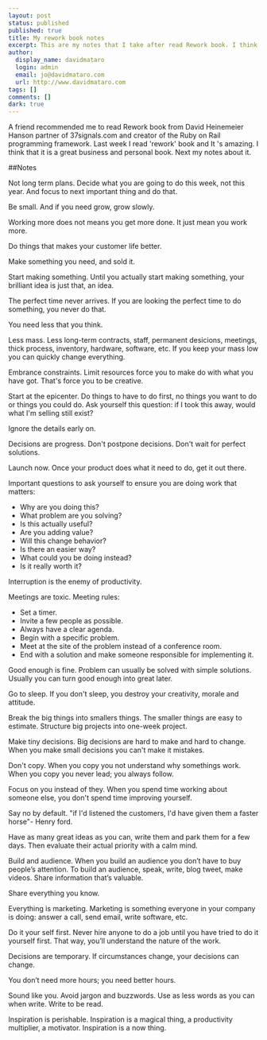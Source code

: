 ```yaml
---
layout: post
status: published
published: true
title: My rework book notes
excerpt: This are my notes that I take after read Rework book. I think that it is a great book that you must read.  
author:
  display_name: davidmataro
  login: admin
  email: jo@davidmataro.com
  url: http://www.davidmataro.com
tags: []
comments: []
dark: true
---
```


A friend recommended me to read Rework book from David Heinemeier Hanson partner of 37signals.com and creator of the Ruby on Rail programming framework. Last week I read 'rework' book and  It 's amazing. I think that it is a great business and personal book. Next my notes about it.


##Notes

Not long term plans. Decide what you are going to do this week, not this year. And focus to next important thing and do that.

Be small. And if you need grow, grow slowly.

Working more does not means you get more done.  It just mean you work more.

Do things that makes your customer life better.

Make something you need,  and sold it.

Start making  something. Until you actually start making something,  your brilliant idea is just that,  an idea.

The perfect time never arrives. If you are looking the perfect time to do something,  you never do that.

You need less that you think.

Less mass.  Less long-term contracts, staff, permanent desicions, meetings, thick process, inventory, hardware, software, etc. If you keep your mass low you can quickly change everything.

Embrance constraints. Limit resources force you to make do with what you have got. That's force you to be creative.

Start at the epicenter. Do things to have to do first,  no things you want to do or things you could do. Ask yourself this question: if I took this away,  would what I'm selling still exist?

Ignore the details early on.

Decisions are progress. Don't postpone decisions. Don't wait for perfect solutions.

Launch now. Once your product does what it need to do,  get it out there.

Important questions to ask yourself to ensure you are doing work that matters:

- Why are you doing this?
- What problem are you solving?
- Is this actually useful?
- Are you adding value?
- Will this change behavior?
- Is there an easier way?
- What could you be doing instead?
- Is it really worth it?

Interruption is the enemy of productivity.

Meetings are toxic. Meeting rules:

- Set a timer.
- Invite a few people as possible.
- Always have a clear agenda.
- Begin with a specific problem.
- Meet at the site of the problem instead of a conference room.
- End with a solution and make someone responsible for implementing it.

Good enough is fine.  Problem can usually be solved with simple solutions. Usually you can turn good enough into great later.

Go to sleep. If you don't sleep,  you destroy your creativity,  morale and attitude.

Break the big things into smallers things. The smaller things are easy to estimate. Structure big projects into one-week project.

Make tiny decisions. Big decisions are hard to make and hard to change. When you make small decisions you can't make  it mistakes.

Don't copy. When you copy you not understand why somethings work. When you copy you never lead; you always follow.

Focus on you instead of they. When you spend time working about someone else,  you don't spend time improving yourself.

Say no by default. "if I'd listened the customers,  I'd have given them a faster horse"- Henry ford.

Have as many great ideas as you can, write them and park them for a few days. Then evaluate their actual priority with a calm mind.

Build and audience. When you build an audience you don’t have to buy people’s attention. To build an audience, speak, write, blog tweet, make videos. Share information that’s valuable.

Share everything you know.

Everything is marketing. Marketing is something everyone in your company is doing: answer a call, send email, write software, etc.

Do it your self first. Never hire anyone to do a job until you have tried to do it yourself first. That way, you’ll understand the nature of the work.

Decisions are temporary. If circumstances change, your decisions can change.

You don’t need more hours; you need better hours.

Sound like you. Avoid jargon and buzzwords. Use as less words as you can when write. Write to be read.

Inspiration is perishable. Inspiration is a magical thing, a productivity multiplier, a motivator. Inspiration is a now thing.
